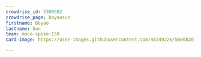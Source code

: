 ```yaml
---
crowdrise_id: 5300502
crowdrise_page: boyaosun
firstname: Boyao
lastname: Sun
team: moca-spike-150
card-image: https://user-images.githubusercontent.com/46349226/56008207-68dc3080-5ca9-11e9-83c9-76724459fa59.png

---
```

